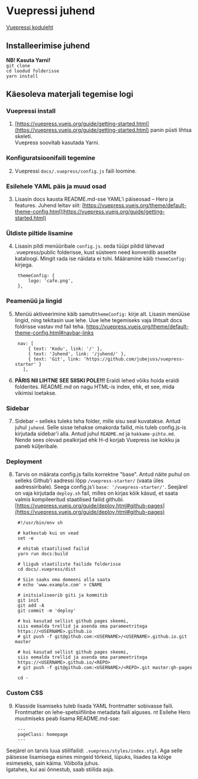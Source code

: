 # Vuepressi juhend
[Vuepressi koduleht](https://vuepress.vuejs.org)  

## Installeerimise juhend
**NB! Kasuta Yarni!**  
`git clone`  
`cd loodud folderisse`  
`yarn install`  

## Käesoleva materjali tegemise logi
### Vuepressi install
1. [https://vuepress.vuejs.org/guide/getting-started.html](https://vuepress.vuejs.org/guide/getting-started.html) panin püsti lihtsa skeleti.  
Vuepress soovitab kasutada Yarni.  
### Konfiguratsioonifaili tegemine
2.  Vuepressi `docs/.vuepress/config.js` faili loomine.  

### Esilehele YAML päis ja muud osad
3. Lisasin docs kausta README.md-sse YAML'i päiseosad – Hero ja features. Juhend leitav siit: [https://vuepress.vuejs.org/theme/default-theme-config.html](https://vuepress.vuejs.org/guide/getting-started.html)  
### Üldiste piltide lisamine
4. Lisasin pildi menüüribale `config.js`. seda tüüpi pildid lähevad .vuepress/public folderisse, kust süsteem need konverdib assetite kataloogi. Mingit rada ise näidata ei tohi. Määramine käib `themeConfig:` kirjega.

        themeConfig: {
            logo: 'cafe.png',
        },
### Peamenüü ja lingid
5. Menüü aktiveerimine käib samuti`themeConfig:` kirje alt. Lisasin menüüse lingid, ning tekitasin uue lehe. Uue lehe tegemiseks vaja lihtsalt docs foldrisse vastav md fail teha. [https://vuepress.vuejs.org/theme/default-theme-config.html#navbar-links ](https://vuepress.vuejs.org/theme/default-theme-config.html#navbar-links ) 
        
        nav: [
            { text: 'Kodu', link: '/' },
            { text: 'Juhend', link: '/juhend/' },
            { text: 'Git', link: 'https://github.com/jubejuss/vuepress-starter' }
          ],
6. **PÄRIS NII LIHTNE SEE SIISKI POLE!!!**  Eraldi lehed võiks hoida eraldi folderites. README.md on nagu HTML-is index, ehk, et see, mida vikimisi loetakse.
### Sidebar
7. Sidebar – selleks tuleks teha folder, mille sisu seal kuvatakse. Antud juhul `juhend`. Selle sisse tehakse omakorda failid, mis tuleb config.js-is kirjutada sidebar'i alla. Antud juhul `README.md` ja `hakkame-pihta.md`. Nende sees olevad pealkirjad ehk H-d korjab Vuepress ise kokku ja paneb küljeribale.
### Deployment
8. Tarvis on määrata config.js failis korrektne "base". Antud näite puhul on selleks Github'i aadressi lõpp `/vuepress-starter/` (vaata üles aadressiribale). Seega config.js'i `base: '/vuepress-starter/'`. Seejärel on vaja kirjutada `deploy.sh` fail, milles on kirjas kõik käsud, et saata valmis kompileeritud staatilised failid githubi.  [https://vuepress.vuejs.org/guide/deploy.html#github-pages](https://vuepress.vuejs.org/guide/deploy.html#github-pages)  
        
        #!/usr/bin/env sh

        # katkestab kui on vead
        set -e

        # ehitab staatilised failid
        yarn run docs:build

        # liigub staatiliste failide folderisse
        cd docs/.vuepress/dist

        # Siin saaks oma domeeni alla saata
        # echo 'www.example.com' > CNAME
        
        # initsialiseerib giti ja kommitib
        git init
        git add -A
        git commit -m 'deploy'
        
        # kui kasutad sellist github pages skeemi, 
        siis eemalda trellid ja asenda oma parameetritega 
        https://<USERNAME>.github.io
        # git push -f git@github.com:<USERNAME>/<USERNAME>.github.io.git master
        
        # kui kasutad sellist github pages skeemi, 
        siis eemalda trellid ja asenda oma parameetritega 
        https://<USERNAME>.github.io/<REPO>
        # git push -f git@github.com:<USERNAME>/<REPO>.git master:gh-pages

        cd -

### Custom CSS
9. Klasside lisamiseks tuleb lisada YAML frontmatter sobivasse faili. Frontmatter on lehe-spetsiifilinbe metadata faili alguses. nt Esilehe Hero muutmiseks peab lisama README.md-sse:
        
        ---
        pageClass: homepage
        ---
Seejärel on tarvis luua stiilifailid: `.vuepress/styles/index.styl`. Aga selle päisesse lisamisega esines mingeid tõrkeid, lüpuks, lisades ta kõige esimeseks, sain käima. Võibolla juhus.  
Igatahes, kui asi õnnestub, saab stiilida asja.